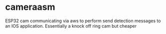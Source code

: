 # cameraasm
ESP32 cam communicating via aws to perform send detection messages to an IOS application. Essentially a knock off ring cam but cheaper
